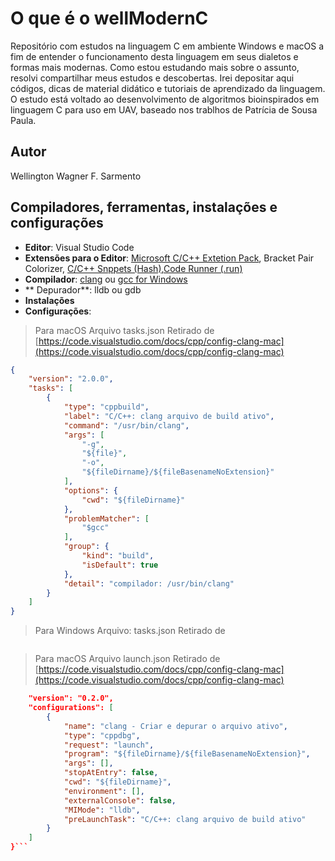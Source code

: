 # O que é o wellModernC

Repositório com estudos na linguagem C em ambiente Windows e macOS a fim de entender o funcionamento desta linguagem em seus dialetos e formas mais modernas. Como estou estudando mais sobre o assunto, resolvi compartilhar meus estudos e descobertas. Irei depositar aqui códigos, dicas de material didático e tutoriais de aprendizado da linguagem. O estudo está voltado ao desenvolvimento de algoritmos bioinspirados em linguagem C para uso em UAV, baseado nos trablhos de Patrícia de Sousa Paula.

## Autor
Wellington Wagner F. Sarmento

## Compiladores, ferramentas, instalações e configurações
- **Editor**: Visual Studio Code
- **Extensões para o Editor**: [Microsoft C/C++ Extetion Pack](https://marketplace.visualstudio.com/items?itemName=ms-vscode.cpptools-extension-pack), Bracket Pair Colorizer, [C/C++ Snppets (Hash)](https://marketplace.visualstudio.com/items?itemName=CoenraadS.bracket-pair-colorizer),[Code Runner (.run)](https://marketplace.visualstudio.com/items?itemName=formulahendry.code-runner)
- **Compilador**: [clang](https://clang.llvm.org/get_started.html) ou [gcc for Windows](https://gcc.gnu.org/install/binaries.html)
- ** Depurador**: lldb ou gdb
- **Instalações**
- **Configurações**:
> Para macOS
> Arquivo tasks.json
> Retirado de [https://code.visualstudio.com/docs/cpp/config-clang-mac](https://code.visualstudio.com/docs/cpp/config-clang-mac)
```json
{
	"version": "2.0.0",
	"tasks": [
		{
			"type": "cppbuild",
			"label": "C/C++: clang arquivo de build ativo",
			"command": "/usr/bin/clang",
			"args": [
				"-g",
				"${file}",
				"-o",
				"${fileDirname}/${fileBasenameNoExtension}"
			],
			"options": {
				"cwd": "${fileDirname}"
			},
			"problemMatcher": [
				"$gcc"
			],
			"group": {
				"kind": "build",
				"isDefault": true
			},
			"detail": "compilador: /usr/bin/clang"
		}
	]
}

```
> Para Windows
> Arquivo: tasks.json
> Retirado de []()

```json

```
> Para macOS
> Arquivo launch.json
> Retirado de [https://code.visualstudio.com/docs/cpp/config-clang-mac](https://code.visualstudio.com/docs/cpp/config-clang-mac)

```json
    "version": "0.2.0",
    "configurations": [
        {
            "name": "clang - Criar e depurar o arquivo ativo",
            "type": "cppdbg",
            "request": "launch",
            "program": "${fileDirname}/${fileBasenameNoExtension}",
            "args": [],
            "stopAtEntry": false,
            "cwd": "${fileDirname}",
            "environment": [],
            "externalConsole": false,
            "MIMode": "lldb",
            "preLaunchTask": "C/C++: clang arquivo de build ativo"
        }
    ]
}```
